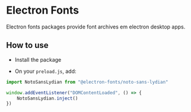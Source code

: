 # Electron Fonts

Electron fonts packages provide font archives em electron desktop apps.

## How to use

* Install the package

* On your `preload.js`, add:

```ts
import NotoSansLydian from "@electron-fonts/noto-sans-lydian"

window.addEventListener("DOMContentLoaded", () => {
    NotoSansLydian.inject()
})
```